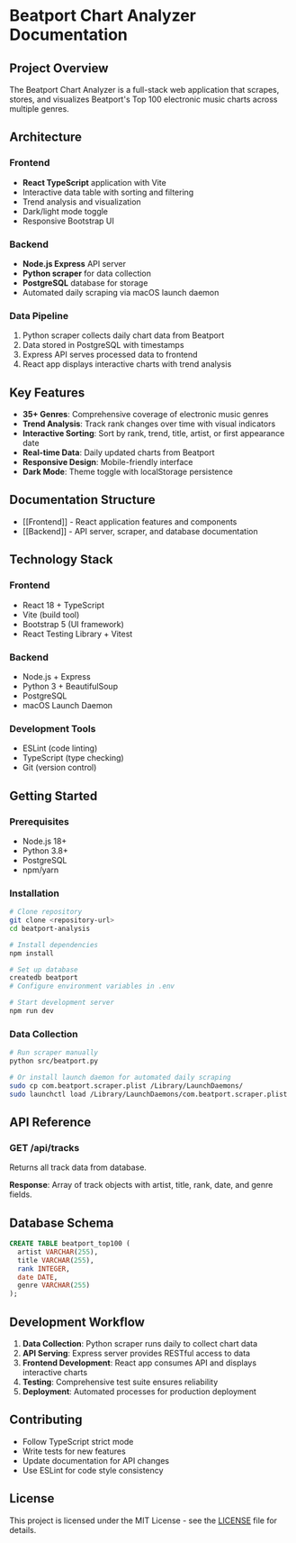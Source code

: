 # Beatport Chart Analyzer Documentation

## Project Overview

The Beatport Chart Analyzer is a full-stack web application that scrapes, stores, and visualizes Beatport's Top 100 electronic music charts across multiple genres.

## Architecture

### Frontend
- **React TypeScript** application with Vite
- Interactive data table with sorting and filtering
- Trend analysis and visualization
- Dark/light mode toggle
- Responsive Bootstrap UI

### Backend
- **Node.js Express** API server
- **Python scraper** for data collection
- **PostgreSQL** database for storage
- Automated daily scraping via macOS launch daemon

### Data Pipeline
1. Python scraper collects daily chart data from Beatport
2. Data stored in PostgreSQL with timestamps
3. Express API serves processed data to frontend
4. React app displays interactive charts with trend analysis

## Key Features

- **35+ Genres**: Comprehensive coverage of electronic music genres
- **Trend Analysis**: Track rank changes over time with visual indicators
- **Interactive Sorting**: Sort by rank, trend, title, artist, or first appearance date
- **Real-time Data**: Daily updated charts from Beatport
- **Responsive Design**: Mobile-friendly interface
- **Dark Mode**: Theme toggle with localStorage persistence

## Documentation Structure

- [[Frontend]] - React application features and components
- [[Backend]] - API server, scraper, and database documentation

## Technology Stack

### Frontend
- React 18 + TypeScript
- Vite (build tool)
- Bootstrap 5 (UI framework)
- React Testing Library + Vitest

### Backend
- Node.js + Express
- Python 3 + BeautifulSoup
- PostgreSQL
- macOS Launch Daemon

### Development Tools
- ESLint (code linting)
- TypeScript (type checking)
- Git (version control)

## Getting Started

### Prerequisites
- Node.js 18+
- Python 3.8+
- PostgreSQL
- npm/yarn

### Installation
```bash
# Clone repository
git clone <repository-url>
cd beatport-analysis

# Install dependencies
npm install

# Set up database
createdb beatport
# Configure environment variables in .env

# Start development server
npm run dev
```

### Data Collection
```bash
# Run scraper manually
python src/beatport.py

# Or install launch daemon for automated daily scraping
sudo cp com.beatport.scraper.plist /Library/LaunchDaemons/
sudo launchctl load /Library/LaunchDaemons/com.beatport.scraper.plist
```

## API Reference

### GET /api/tracks
Returns all track data from database.

**Response**: Array of track objects with artist, title, rank, date, and genre fields.

## Database Schema

```sql
CREATE TABLE beatport_top100 (
  artist VARCHAR(255),
  title VARCHAR(255),
  rank INTEGER,
  date DATE,
  genre VARCHAR(255)
);
```

## Development Workflow

1. **Data Collection**: Python scraper runs daily to collect chart data
2. **API Serving**: Express server provides RESTful access to data
3. **Frontend Development**: React app consumes API and displays interactive charts
4. **Testing**: Comprehensive test suite ensures reliability
5. **Deployment**: Automated processes for production deployment

## Contributing

- Follow TypeScript strict mode
- Write tests for new features
- Update documentation for API changes
- Use ESLint for code style consistency

## License

This project is licensed under the MIT License - see the [LICENSE](../../LICENSE) file for details.
